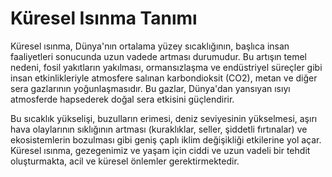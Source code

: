 # Küresel Isınma Tanımı

Küresel ısınma, Dünya'nın ortalama yüzey sıcaklığının, başlıca insan faaliyetleri sonucunda uzun vadede artması durumudur. Bu artışın temel nedeni, fosil yakıtların yakılması, ormansızlaşma ve endüstriyel süreçler gibi insan etkinlikleriyle atmosfere salınan karbondioksit (CO2), metan ve diğer sera gazlarının yoğunlaşmasıdır. Bu gazlar, Dünya'dan yansıyan ısıyı atmosferde hapsederek doğal sera etkisini güçlendirir.

Bu sıcaklık yükselişi, buzulların erimesi, deniz seviyesinin yükselmesi, aşırı hava olaylarının sıklığının artması (kuraklıklar, seller, şiddetli fırtınalar) ve ekosistemlerin bozulması gibi geniş çaplı iklim değişikliği etkilerine yol açar. Küresel ısınma, gezegenimiz ve yaşam için ciddi ve uzun vadeli bir tehdit oluşturmakta, acil ve küresel önlemler gerektirmektedir.